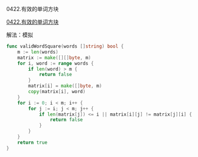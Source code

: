 0422.有效的单词方块

[0422.有效的单词方块](https://leetcode.cn/problems/valid-word-square/)



解法：模拟



```go
func validWordSquare(words []string) bool {
	m := len(words)
	matrix := make([][]byte, m)
	for i, word := range words {
		if len(word) > m {
			return false
		}
		matrix[i] = make([]byte, m)
		copy(matrix[i], word)
	}
	for i := 0; i < m; i++ {
		for j := i; j < m; j++ {
			if len(matrix[j]) <= i || matrix[i][j] != matrix[j][i] {
				return false
			}
		}
	}
	return true
}
```
